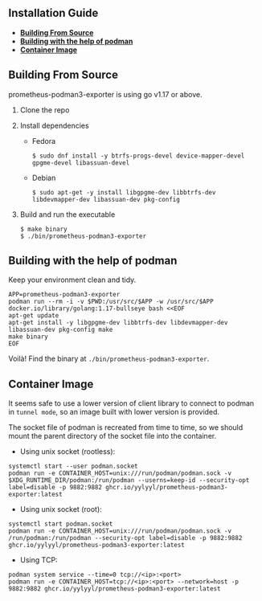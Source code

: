 ## Installation Guide

- [**Building From Source**](#building-from-source)
- [**Building with the help of podman**](#building-with-the-help-of-podman)
- [**Container Image**](#container-image)

## Building From Source

prometheus-podman3-exporter is using go v1.17 or above.

1. Clone the repo
2. Install dependencies
    * Fedora

        ```shell
        $ sudo dnf install -y btrfs-progs-devel device-mapper-devel gpgme-devel libassuan-devel
        ```

    * Debian

        ```shell
        $ sudo apt-get -y install libgpgme-dev libbtrfs-dev libdevmapper-dev libassuan-dev pkg-config
        ```

2. Build and run the executable

    ```shell
    $ make binary
    $ ./bin/prometheus-podman3-exporter
    ```

## Building with the help of podman

Keep your environment clean and tidy.

```shell
APP=prometheus-podman3-exporter
podman run --rm -i -v $PWD:/usr/src/$APP -w /usr/src/$APP docker.io/library/golang:1.17-bullseye bash <<EOF
apt-get update
apt-get install -y libgpgme-dev libbtrfs-dev libdevmapper-dev libassuan-dev pkg-config make
make binary
EOF
```
Voilà! Find the binary at ``./bin/prometheus-podman3-exporter``.

## Container Image

It seems safe to use a lower version of client library to connect to podman in `tunnel mode`, so an image built with lower version is provided.

The socket file of podman is recreated from time to time, so we should mount the parent directory of the socket file into the container.

* Using unix socket (rootless):

 ```shell
systemctl start --user podman.socket
podman run -e CONTAINER_HOST=unix:///run/podman/podman.sock -v $XDG_RUNTIME_DIR/podman:/run/podman --userns=keep-id --security-opt label=disable -p 9882:9882 ghcr.io/yylyyl/prometheus-podman3-exporter:latest
 ```

* Using unix socket (root):

 ```shell
systemctl start podman.socket
podman run -e CONTAINER_HOST=unix:///run/podman/podman.sock -v /run/podman:/run/podman --security-opt label=disable -p 9882:9882 ghcr.io/yylyyl/prometheus-podman3-exporter:latest
 ```

* Using TCP:

 ```shell
podman system service --time=0 tcp://<ip>:<port>
podman run -e CONTAINER_HOST=tcp://<ip>:<port> --network=host -p 9882:9882 ghcr.io/yylyyl/prometheus-podman3-exporter:latest
 ```

